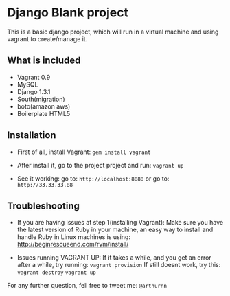 Django Blank project
====================
This is a basic django project, which will run in a virtual machine and using vagrant to create/manage it.  



What is included
----------------
* Vagrant 0.9
* MySQL
* Django 1.3.1
* South(migration)
* boto(amazon aws)
* Boilerplate HTML5


Installation
------------

* First of all, install Vagrant:
	`gem install vagrant`
	
* After install it, go to the project project and run:
	`vagrant up`
	
* See it working:
	go to: `http://localhost:8888`
	or go to: `http://33.33.33.88`
	
	

Troubleshooting
---------------

* If you are having issues at step 1(installing Vagrant):
	Make sure you have the latest version of Ruby in your machine, an easy way to install and handle Ruby in Linux machines is using: http://beginrescueend.com/rvm/install/
	
* Issues running VAGRANT UP:
	If it takes a while, and you get an error after a while, try running:
		`vagrant provision`
	If still doesnt work, try this:
		`vagrant destroy`
		`vagrant up`
		
		

For any further question, fell free to tweet me: `@arthurnn`


